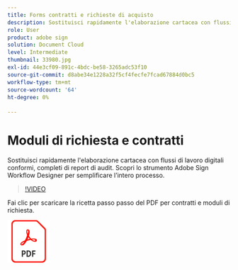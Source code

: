 ```yaml
---
title: Forms contratti e richieste di acquisto
description: Sostituisci rapidamente l'elaborazione cartacea con flussi di lavoro digitali conformi, completi di report di audit
role: User
product: adobe sign
solution: Document Cloud
level: Intermediate
thumbnail: 33980.jpg
exl-id: 44e3cf09-891c-4bdc-be58-3265adc53f10
source-git-commit: d8abe34e1228a32f5cf4fecfe7fcad67884d0bc5
workflow-type: tm+mt
source-wordcount: '64'
ht-degree: 0%

---
```


# Moduli di richiesta e contratti

Sostituisci rapidamente l&#39;elaborazione cartacea con flussi di lavoro digitali conformi, completi di report di audit. Scopri lo strumento Adobe Sign Workflow Designer per semplificare l’intero processo.

>[!VIDEO](https://video.tv.adobe.com/v/33980?hidetitle=true)

Fai clic per scaricare la ricetta passo passo del PDF per contratti e moduli di richiesta.

[![Download PDF Recipe](../assets/acrobat_PDF_96.png)](../assets/adobe-sign_set_up_a_workflow_use_case.pdf)
